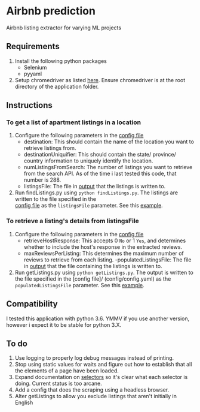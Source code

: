 # Airbnb prediction
Airbnb listing extractor for varying ML projects

## Requirements
1. Install the following python packages
    - Selenium
    - pyyaml
2. Setup chromedriver as listed [here](http://www.automationtestinghub.com/selenium-chromedriver/). Ensure 
chromedriver is at the root directory of the application folder.

## Instructions

### To get a list of apartment listings in a location
1. Configure the following parameters in the [config file](config/config.yaml)
    - destination: This should contain the name of the location you want to retrieve listings from.
    - destinationUniquifier: This should contain the state/ province/ country information to uniquely identify the 
    location.
    - numListingsFromSearch: The number of listings you want to retrieve from the search API. As of the time i last 
    tested this code, that number is 288.
    - listingsFile: The file in [output](/output) that the listings is written to.
2. Run findListings.py using `python findListings.py`. The listings are written to the file specified in the  
[config file](config/config.yaml) as the `listingsFile` parameter. See  this [example](output/listings.json).

### To retrieve a listing's details from listingsFile
1. Configure the following parameters in the [config file](config/config.yaml)
    - retrieveHostResponse: This accepts 0 `No` or 1 `Yes`, and determines whether to include the host's response in
    the extracted reviews.
    - maxReviewsPerListing: This determines the maximum number of reviews to retrieve from each listing.
    -populatedListingsFile: The file in [output](/output) that the file containing the listings is written to.
2. Run getListings.py using `python getListings.py`. The output is written to the file specified in the [config file]/
(config/config.yaml) as the `populatedListingsFile` parameter. See this [example](output/populatedListings.json).
## Compatibility
I tested this application with python 3.6. YMMV if you use another version, however i expect it to be stable for python
3.X.

## To do
1. Use logging to properly log debug messages instead of printing.
2. Stop using static values for waits and figure out how to establish that all the elements of a page have been loaded.
3. Expand documentation on [selectors](config/selectors.yaml) so it's clear what each selector is doing. Current 
status is too arcane.
4. Add a config that does the scraping using a headless browser.
5. Alter getListings to allow you exclude listings that aren't initially in English